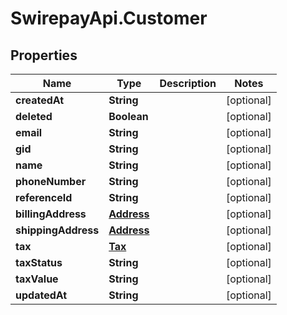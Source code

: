 # SwirepayApi.Customer

## Properties

Name | Type | Description | Notes
------------ | ------------- | ------------- | -------------
**createdAt** | **String** |  | [optional] 
**deleted** | **Boolean** |  | [optional] 
**email** | **String** |  | [optional] 
**gid** | **String** |  | [optional] 
**name** | **String** |  | [optional] 
**phoneNumber** | **String** |  | [optional] 
**referenceId** | **String** |  | [optional] 
**billingAddress** | [**Address**](Address.md) |  | [optional] 
**shippingAddress** | [**Address**](Address.md) |  | [optional] 
**tax** | [**Tax**](Tax.md) |  | [optional] 
**taxStatus** | **String** |  | [optional] 
**taxValue** | **String** |  | [optional] 
**updatedAt** | **String** |  | [optional] 


